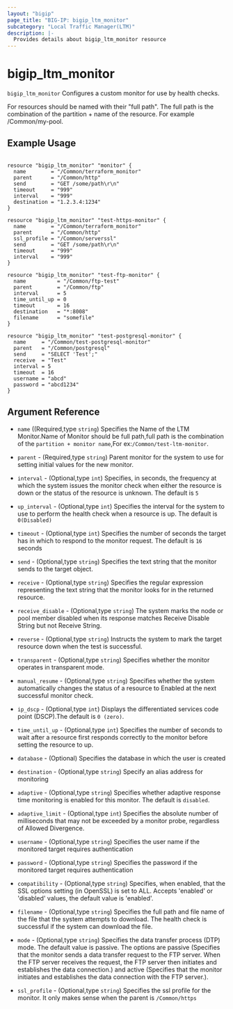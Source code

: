 ```yaml
---
layout: "bigip"
page_title: "BIG-IP: bigip_ltm_monitor"
subcategory: "Local Traffic Manager(LTM)"
description: |-
  Provides details about bigip_ltm_monitor resource
---
```


# bigip\_ltm\_monitor

`bigip_ltm_monitor` Configures a custom monitor for use by health checks.

For resources should be named with their "full path". The full path is the combination of the partition + name of the resource. For example /Common/my-pool.

## Example Usage


```hcl

resource "bigip_ltm_monitor" "monitor" {
  name        = "/Common/terraform_monitor"
  parent      = "/Common/http"
  send        = "GET /some/path\r\n"
  timeout     = "999"
  interval    = "999"
  destination = "1.2.3.4:1234"
}

resource "bigip_ltm_monitor" "test-https-monitor" {
  name        = "/Common/terraform_monitor"
  parent      = "/Common/http"
  ssl_profile = "/Common/serverssl"
  send        = "GET /some/path\r\n"
  timeout     = "999"
  interval    = "999"
}

resource "bigip_ltm_monitor" "test-ftp-monitor" {
  name          = "/Common/ftp-test"
  parent        = "/Common/ftp"
  interval      = 5
  time_until_up = 0
  timeout       = 16
  destination   = "*:8008"
  filename      = "somefile"
}

resource "bigip_ltm_monitor" "test-postgresql-monitor" {
  name     = "/Common/test-postgresql-monitor"
  parent   = "/Common/postgresql"
  send     = "SELECT 'Test';"
  receive  = "Test"
  interval = 5
  timeout  = 16
  username = "abcd"
  password = "abcd1234"
}
```      

## Argument Reference

* `name` ((Required,type `string`) Specifies the Name of the LTM Monitor.Name of Monitor should be full path,full path is the combination of the `partition + monitor name`,For ex:`/Common/test-ltm-monitor`.

* `parent` - (Required,type `string`)  Parent monitor for the system to use for setting initial values for the new monitor.

* `interval` - (Optional,type `int`) Specifies, in seconds, the frequency at which the system issues the monitor check when either the resource is down or the status of the resource is unknown. The default is `5`

* `up_interval` - (Optional,type `int`) Specifies the interval for the system to use to perform the health check when a resource is up. The default is `0(Disabled)`

* `timeout` - (Optional,type `int`) Specifies the number of seconds the target has in which to respond to the monitor request. The default is `16` seconds

* `send` - (Optional,type `string`) Specifies the text string that the monitor sends to the target object.

* `receive` - (Optional,type `string`) Specifies the regular expression representing the text string that the monitor looks for in the returned resource.

* `receive_disable` - (Optional,type `string`) The system marks the node or pool member disabled when its response matches Receive Disable String but not Receive String.

* `reverse`  - (Optional,type `string`) Instructs the system to mark the target resource down when the test is successful.

* `transparent` - (Optional,type `string`) Specifies whether the monitor operates in transparent mode.

* `manual_resume` - (Optional,type `string`) Specifies whether the system automatically changes the status of a resource to Enabled at the next successful monitor check.

* `ip_dscp` - (Optional,type `int`) Displays the differentiated services code point (DSCP).The default is `0 (zero)`.

* `time_until_up` - (Optional,type `int`) Specifies the number of seconds to wait after a resource first responds correctly to the monitor before setting the resource to up.

* `database` - (Optional) Specifies the database in which the user is created

* `destination` - (Optional,type `string`) Specify an alias address for monitoring

* `adaptive` - (Optional,type `string`) Specifies whether adaptive response time monitoring is enabled for this monitor. The default is `disabled`.

* `adaptive_limit` - (Optional,type `int`) Specifies the absolute number of milliseconds that may not be exceeded by a monitor probe, regardless of Allowed Divergence.

* `username` - (Optional,type `string`) Specifies the user name if the monitored target requires authentication

* `password` - (Optional,type `string`) Specifies the password if the monitored target requires authentication 

* `compatibility` -  (Optional,type `string`) Specifies, when enabled, that the SSL options setting (in OpenSSL) is set to ALL. Accepts 'enabled' or 'disabled' values, the default value is 'enabled'.

* `filename` - (Optional,type `string`) Specifies the full path and file name of the file that the system attempts to download. The health check is successful if the system can download the file.

* `mode` - (Optional,type `string`) Specifies the data transfer process (DTP) mode. The default value is passive. The options are passive (Specifies that the monitor sends a data transfer request to the FTP server. When the FTP server receives the request, the FTP server then initiates and establishes the data connection.) and active (Specifies that the monitor initiates and establishes the data connection with the FTP server.).

* `ssl_profile` - (Optional,type `string`) Specifies the ssl profile for the monitor. It only makes sense when the parent is `/Common/https`
